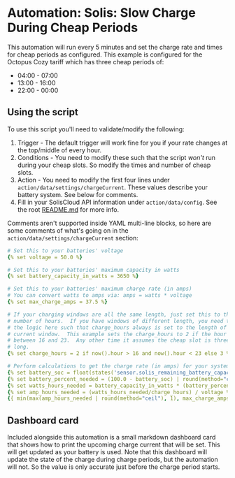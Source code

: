 # Automation: Solis: Slow Charge During Cheap Periods
This automation will run every 5 minutes and set the charge rate and times for cheap periods as configured.  This example is configured for the Octopus Cozy tariff which has three cheap periods of:
- 04:00 - 07:00
- 13:00 - 16:00
- 22:00 - 00:00

## Using the script
To use this script you'll need to validate/modify the following:
1. Trigger - The default trigger will work fine for you if your rate changes at the top/middle of every hour.
2. Conditions - You need to modify these such that the script _won't_ run during your cheap slots.  So modify the times and number of cheap slots.
3. Action - You need to modify the first four lines under `action/data/settings/chargeCurrent`.  These values describe your battery system.  See below for comments.
4. Fill in your SolisCloud API information under `action/data/config`.  See the root [README.md](/README.md) for more info.

Comments aren't supported inside YAML multi-line blocks, so here are some comments of what's going on in the `action/data/settings/chargeCurrent` section:
```yaml
# Set this to your batteries' voltage
{% set voltage = 50.0 %}

# Set this to your batteries' maximum capacity in watts
{% set battery_capacity_in_watts = 3650 %}

# Set this to your batteries' maximum charge rate (in amps)
# You can convert watts to amps via: amps = watts * voltage
{% set max_charge_amps = 37.5 %}

# If your charging windows are all the same length, just set this to the
# number of hours.  If you have windows of different length, you need to add
# the logic here such that charge_hours always is set to the length of the
# current window.  This example sets the charge_hours to 2 if the hour is
# between 16 and 23.  Any other time it assumes the cheap slot is three hours
# long.
{% set charge_hours = 2 if now().hour > 16 and now().hour < 23 else 3 %}

# Perform calculations to get the charge rate (in amps) for your system.
{% set battery_soc = float(states('sensor.solis_remaining_battery_capacity'), 0.0) %}
{% set battery_percent_needed = (100.0 - battery_soc) | round(method="ceil") %}
{% set watts_hours_needed = battery_capacity_in_watts * (battery_percent_needed/100.0) %}
{% set amp_hours_needed = (watts_hours_needed/charge_hours) / voltage %}
{{ min(max(amp_hours_needed | round(method="ceil"), 1), max_charge_amps) }}
```

## Dashboard card
Included alongside this automation is a small markdown dashboard card that shows how to print the upcoming charge current that will be set.  This will get updated as your battery is used.  Note that this dashboard will update the state of the charge during charge periods, but the automation will not.  So the value is only accurate just before the charge period starts.
